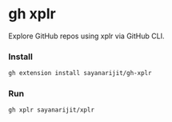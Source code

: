 gh xplr
=======

Explore GitHub repos using xplr via GitHub CLI.


### Install

```bash
gh extension install sayanarijit/gh-xplr
```

### Run

```bash
gh xplr sayanarijit/xplr
```
